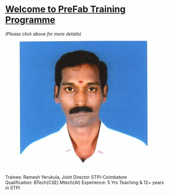 # [Welcome to PreFab Training  Programme](/mdfiles/first.md) 
*(Please click above for more details)*

![Trainee](/images/ramesh-passport.jpeg)  
Trainee: Ramesh Yerukula, Joint Director  STPI-Coimbatore   
Qualification: BTech(CSE) Mtech(AI)
Experience:  5 Yrs Teaching  & 12+ years in STPI  




